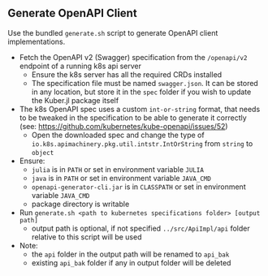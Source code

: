 ## Generate OpenAPI Client

Use the bundled `generate.sh` script to generate OpenAPI client implementations.

- Fetch the OpenAPI v2 (Swagger) specification from the `/openapi/v2` endpoint of a running k8s api server
    - Ensure the k8s server has all the required CRDs installed
    - The specification file must be named `swagger.json`. It can be stored in any location, but store it in the `spec` folder if you wish to update the Kuber.jl package itself
- The k8s OpenAPI spec uses a custom `int-or-string` format, that needs to be tweaked in the specification to be able to generate it correctly (see: https://github.com/kubernetes/kube-openapi/issues/52)
    - Open the downloaded spec and change the type of `io.k8s.apimachinery.pkg.util.intstr.IntOrString` from `string` to `object`
- Ensure:
    - `julia` is in `PATH` or set in environment variable `JULIA`
    - `java` is in `PATH` or set in environment variable `JAVA_CMD`
    - `openapi-generator-cli.jar` is in `CLASSPATH` or set in environment variable `JAVA_CMD`
    - package directory is writable
- Run `generate.sh <path to kubernetes specifications folder> [output path]`
    - output path is optional, if not specified `../src/ApiImpl/api` folder relative to this script will be used
- Note:
    - the `api` folder in the output path will be renamed to `api_bak`
    - existing `api_bak` folder if any in output folder will be deleted
